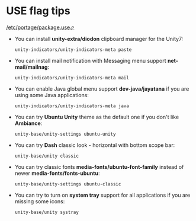 # USE flag tips

[/etc/portage/package.use⬀](https://wiki.gentoo.org/wiki//etc/portage/package.use)

- You can install **unity-extra/diodon** clipboard manager for the Unity7:

  ```
  unity-indicators/unity-indicators-meta paste
  ```

- You can install mail notification with Messaging menu support **net-mail/mailnag**:

  ```
  unity-indicators/unity-indicators-meta mail
  ```

- You can enable Java global menu support **dev-java/jayatana** if you are using some Java applications:

  ```
  unity-indicators/unity-indicators-meta java
  ```

- You can try **Ubuntu Unity** theme as the default one if you don't like **Ambiance**:

  ```
  unity-base/unity-settings ubuntu-unity
  ```

- You can try **Dash** classic look - horizontal with bottom scope bar:

  ```
  unity-base/unity classic
  ```

- You can try classic fonts **media-fonts/ubuntu-font-family** instead of newer **media-fonts/fonts-ubuntu**:

  ```
  unity-base/unity-settings ubuntu-classic
  ```

- You can try to turn on **system tray** support for all applications if you are missing some icons:

  ```
  unity-base/unity systray
  ```
